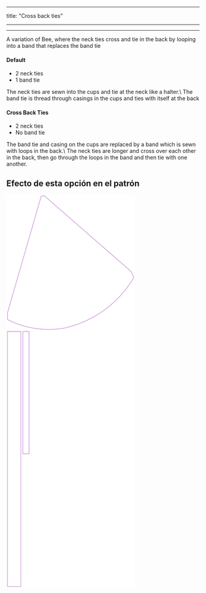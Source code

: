 - - -
title: "Cross back ties"
- - -

---

A variation of Bee, where the neck ties cross and tie in the back by looping into a band that replaces the band tie

#### Default

- 2 neck ties
- 1 band tie

The neck ties are sewn into the cups and tie at the neck like a halter.\ The band tie is thread through casings in the cups and ties with itself at the back

#### Cross Back Ties

- 2 neck ties
- No band tie

The band tie and casing on the cups are replaced by a band which is sewn with loops in the back.\ The neck ties are longer and cross over each other in the back, then go through the loops in the band and then tie with one another.

## Efecto de esta opción en el patrón

![This image shows the effect of this option by superimposing several variants that have a different value for this option](bee_crossbackties_sample.svg "Effect of this option on the pattern")
